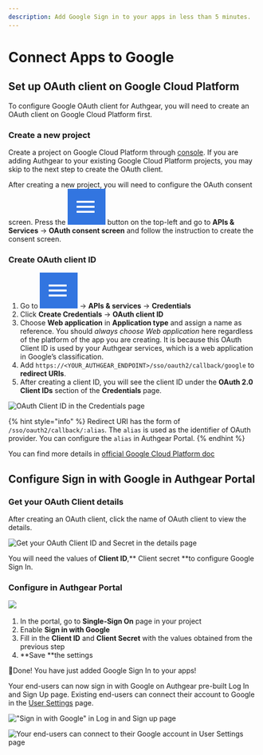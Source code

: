 ```yaml
---
description: Add Google Sign in to your apps in less than 5 minutes.
---
```


# Connect Apps to Google

## Set up OAuth client on Google Cloud Platform

To configure Google OAuth client for Authgear, you will need to create an OAuth client on Google Cloud Platform first.

### Create a new project

Create a project on Google Cloud Platform through [console](https://console.cloud.google.com). If you are adding Authgear to your existing Google Cloud Platform projects, you may skip to the next step to create the OAuth client.&#x20;

After creating a new project, you will need to configure the OAuth consent screen. Press the ![](../../.gitbook/assets/Google-hamburger-menu.png) button on the top-left and go to **APIs & Services** -> **OAuth consent screen** and follow the instruction to create the consent screen.

### Create OAuth client ID

1. Go to ![](../../.gitbook/assets/Google-hamburger-menu.png) -> **APIs & services** -> **Credentials**
2. Click **Create Credentials** -> **OAuth client ID**
3. Choose **Web application** in **Application type** and assign a name as reference. You should _always choose Web application_ here regardless of the platform of the app you are creating. It is because this OAuth Client ID is used by your Authgear services, which is a web application in Google’s classification.
4. Add `https://<YOUR_AUTHGEAR_ENDPOINT>/sso/oauth2/callback/google` to **redirect URIs**.
5. After creating a client ID, you will see the client ID under the **OAuth 2.0 Client IDs** section of the **Credentials** page.

![OAuth Client ID in the Credentials page](../../.gitbook/assets/GCP\_create\_client\_id.png)

{% hint style="info" %}
Redirect URI has the form of `/sso/oauth2/callback/:alias`. The `alias` is used as the identifier of OAuth provider. You can configure the `alias` in Authgear Portal.
{% endhint %}

You can find more details in [official Google Cloud Platform doc](https://support.google.com/cloud/answer/6158849)

## Configure Sign in with Google in Authgear Portal

### Get your OAuth Client details

After creating an OAuth client, click the name of OAuth client to view the details.

![Get your OAuth Client ID and Secret in the details page](../../.gitbook/assets/gcp\_client\_details.png)

You will need the values of **Client ID**,** Client secret **to configure Google Sign In.

### Configure in Authgear Portal

![](../../.gitbook/assets/authgear\_sso\_google.png)

1. In the portal, go to **Single-Sign On** page in your project
2. Enable **Sign in with Google**
3. Fill in the **Client ID** and **Client Secret** with the values obtained from the previous step
4. **Save **the settings

🎉Done! You have just added Google Sign In to your apps!

Your end-users can now sign in with Google on Authgear pre-built Log In and Sign Up page. Existing end-users can connect their account to Google in the [User Settings](../../integrate/auth-ui.md) page.

!["Sign in with Google" in Log in and Sign up page](../../.gitbook/assets/google\_sign\_in.png)

![Your end-users can connect to their Google account in User Settings page](../../.gitbook/assets/connect\_with\_google.png)

